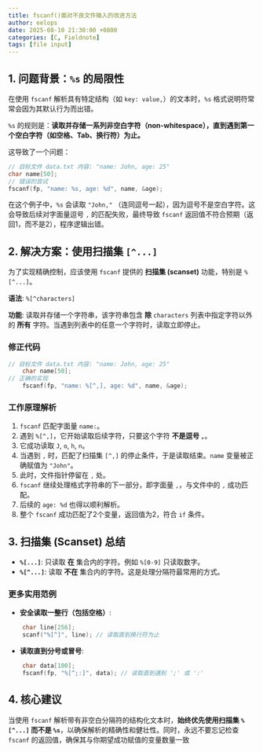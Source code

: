 ```yaml
---
title: fscanf()面对不良文件输入的改进方法
author: eelops
date: 2025-08-10 21:30:00 +0800
categories: [C, Fieldnote]
tags: [file input]
---
```


## 1. 问题背景：`%s` 的局限性

在使用 `fscanf` 解析具有特定结构（如 `key: value,`）的文本时，`%s` 格式说明符常常会因为其默认行为而出错。

`%s` 的规则是：**读取并存储一系列非空白字符（non-whitespace），直到遇到第一个空白字符（如空格、Tab、换行符）为止。**

这导致了一个问题：

```c
// 目标文件 data.txt 内容: "name: John, age: 25"
char name[50];
// 错误的尝试
fscanf(fp, "name: %s, age: %d", name, &age);
```

在这个例子中，`%s` 会读取 `"John,"` （连同逗号一起），因为逗号不是空白字符。这会导致后续对字面量逗号 `,` 的匹配失败，最终导致 `fscanf` 返回值不符合预期（返回1，而不是2），程序逻辑出错。

## 2. 解决方案：使用扫描集 `[^...]`

为了实现精确控制，应该使用 `fscanf` 提供的 **扫描集 (scanset)** 功能，特别是 `%[^...]`。

**语法**: `%[^characters]`

**功能**: 读取并存储一个字符串，该字符串包含 **除** `characters` 列表中指定字符以外的 **所有** 字符。当遇到列表中的任意一个字符时，读取立即停止。

### 修正代码

```c
// 目标文件 data.txt 内容: "name: John, age: 25"
    char name[50];
// 正确的实现
    fscanf(fp, "name: %[^,], age: %d", name, &age);
```

### 工作原理解析

1. `fscanf` 匹配字面量 `name:`。
2. 遇到 `%[^,]`，它开始读取后续字符，只要这个字符 **不是逗号 `,`**。
3. 它成功读取 `J`, `o`, `h`, `n`。
4. 当遇到 `,` 时，匹配了扫描集 `[^,]` 的停止条件，于是读取结束。`name` 变量被正确赋值为 `"John"`。
5. 此时，文件指针停留在 `,` 处。
6. `fscanf` 继续处理格式字符串的下一部分，即字面量 `,`，与文件中的 `,` 成功匹配。
7. 后续的 `age: %d` 也得以顺利解析。
8. 整个 `fscanf` 成功匹配了2个变量，返回值为2，符合 `if` 条件。

## 3. 扫描集 (Scanset) 总结

- **`%[...]`**: 只读取 **在** 集合内的字符。例如 `%[0-9]` 只读取数字。
- **`%[^...]`**: 读取 **不在** 集合内的字符。这是处理分隔符最常用的方式。

### 更多实用范例

- **安全读取一整行（包括空格）**:
```c
    char line[256];
    scanf("%[^]", line); // 读取直到换行符为止
```

- **读取直到分号或冒号**:
```c
    char data[100];
    fscanf(fp, "%[^;:]", data); // 读取直到遇到 ';' 或 ':'
```

## 4. 核心建议

当使用 `fscanf` 解析带有非空白分隔符的结构化文本时，**始终优先使用扫描集 `%[^...]` 而不是 `%s`**，以确保解析的精确性和健壮性。同时，永远不要忘记检查 `fscanf` 的返回值，确保其与你期望成功赋值的变量数量一致

